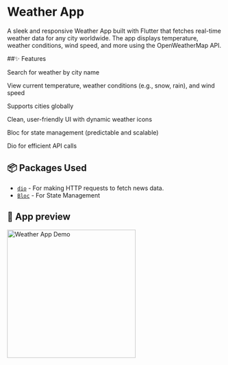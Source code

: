 # Weather App

A sleek and responsive Weather App built with Flutter that fetches real-time weather data for any city worldwide. The app displays temperature, weather conditions, wind speed, and more using the OpenWeatherMap API.



##✨ Features

Search for weather by city name

View current temperature, weather conditions (e.g., snow, rain), and wind speed

Supports cities globally

Clean, user-friendly UI with dynamic weather icons

Bloc for state management (predictable and scalable)

Dio for efficient API calls


## 📦 Packages Used


- [`dio`](https://pub.dev/packages/dio) - For making HTTP requests to fetch news data.
- [`Bloc`](https://pub.dev/packages/flutter_bloc) - For State Management


## 🎥 App preview  
<img src="assets/ref.gif" width="300" alt="Weather App Demo" />
